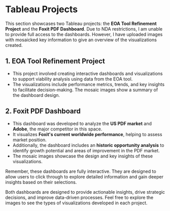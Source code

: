 # Tableau Projects

This section showcases two Tableau projects: the **EOA Tool Refinement Project** and the **Foxit PDF Dashboard**. Due to NDA restrictions, I am unable to provide full access to the dashboards. However, I have uploaded images with mosaicked key information to give an overview of the visualizations created.

## 1. EOA Tool Refinement Project
- This project involved creating interactive dashboards and visualizations to support viability analysis using data from the EOA tool.
- The visualizations include performance metrics, trends, and key insights to facilitate decision-making. The mosaic images show a summary of the dashboard design.

## 2. Foxit PDF Dashboard
- This dashboard was developed to analyze the **US PDF market** and **Adobe**, the major competitor in this space.
- It visualizes **Foxit's current worldwide performance**, helping to assess market position.
- Additionally, the dashboard includes an **historic opportunity analysis** to identify growth potential and areas of improvement in the PDF market.
- The mosaic images showcase the design and key insights of these visualizations.

Remember, these dashboards are fully interactive. They are designed to allow users to click through to explore detailed information and gain deeper insights based on their selections.

Both dashboards are designed to provide actionable insights, drive strategic decisions, and improve data-driven processes. Feel free to explore the images to see the types of visualizations developed in each project.
